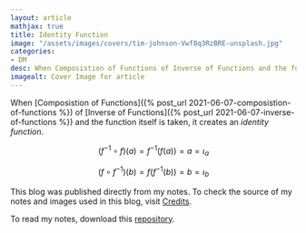 ```yaml
---
layout: article
mathjax: true
title: Identity Function
image: "/assets/images/covers/tim-johnson-Vwf8q3RzBRE-unsplash.jpg"
categories:
- DM
desc: When Composistion of Functions of Inverse of Functions and the function itself is taken, it creates an identity function. 
imagealt: Cover Image for article
---
```


When [Composistion of Functions]({% post_url 2021-06-07-composistion-of-functions %}) of [Inverse of Functions]({% post_url 2021-06-07-inverse-of-functions %}) and the function itself is taken, it creates an *identity function*.

$$(f^{-1} \circ f) (a) = f^{-1}(f(a)) = a = \iota_{a}$$




















































































































































































































































































































































































































$$(f \circ f^{-1}) (b) = f(f^{-1}(b)) = b = \iota_{b}$$





















































































































































































































































































































































































































This blog was published directly from my notes.
To check the source of my notes and images used in this blog, visit <a href="/credits.html" target="_blank">Credits</a>.

To read my notes, download this <a href="https://github.com/bovem/CS" target="blank">repository</a>.